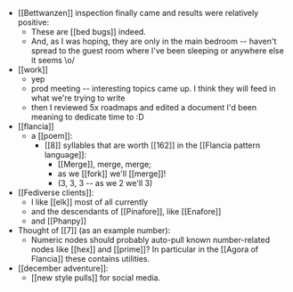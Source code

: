 - [[Bettwanzen]] inspection finally came and results were relatively positive:
  - These are [[bed bugs]] indeed.
  - And, as I was hoping, they are only in the main bedroom -- haven't spread to the guest room where I've been sleeping or anywhere else it seems \o/
- [[work]]
  - yep
  - prod meeting -- interesting topics came up. I think they will feed in what we're trying to write
  - then I reviewed 5x roadmaps and edited a document I'd been meaning to dedicate time to :D
- [[flancia]]
  - a [[poem]]:
    - [[8]] syllables that are worth [[162]] in the [[Flancia pattern language]]:
      - [[Merge]], merge, merge;
      - as we [[fork]] we'll [[merge]]!
      - (3, 3, 3 -- as we 2 we'll 3)
- [[Fediverse clients]]:
  - I like [[elk]] most of all currently
  - and the descendants of [[Pinafore]], like [[Enafore]]
  - and [[Phanpy]]
- Thought of [[7]] (as an example number):
  - Numeric nodes should probably auto-pull known number-related nodes like [[hex]] and [[prime]]? In particular in the [[Agora of Flancia]] these contains utilities.
- [[december adventure]]:
  - [[new style pulls]] for social media.
